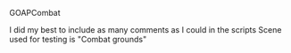 GOAPCombat

I did my best to include as many comments as I could in the scripts 
Scene used for testing is "Combat grounds"

